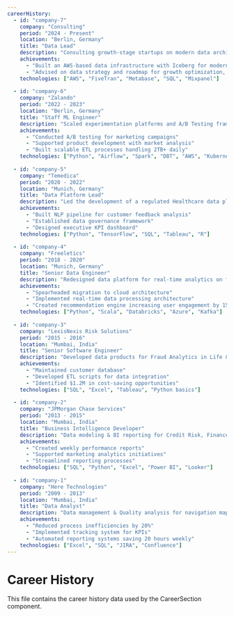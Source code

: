 ```yaml
---
careerHistory:
  - id: "company-7"
    company: "Consulting"
    period: "2024 - Present"
    location: "Berlin, Germany"
    title: "Data Lead"
    description: "Consulting growth-stage startups on modern data architecture and strategic initiatives."
    achievements:
      - "Built an AWS-based data infrastructure with Iceberg for modern lakehouse architecture and self-service analytics"
      - "Advised on data strategy and roadmap for growth optimization, feature adoption & customer intelligence"
    technologies: ["AWS", "FiveTran", "Metabase", "SQL", "Mixpanel"]
  
  - id: "company-6"
    company: "Zalando"
    period: "2022 - 2023"
    location: "Berlin, Germany"
    title: "Staff ML Engineer"
    description: "Scaled experimentation platforms and A/B Testing frameworks to optimize pricing models."
    achievements:
      - "Conducted A/B testing for marketing campaigns"
      - "Supported product development with market analysis"
      - "Built scalable ETL processes handling 2TB+ daily"
    technologies: ["Python", "Airflow", "Spark", "DBT", "AWS", "Kubernetes", "Amplitude", "Tableau"]
  
  - id: "company-5"
    company: "Temedica"
    period: "2020 - 2022"
    location: "Munich, Germany"
    title: "Data Platform Lead"
    description: "Led the development of a regulated Healthcare data platform for patient journey research from ground up."
    achievements:
      - "Built NLP pipeline for customer feedback analysis"
      - "Established data governance framework"
      - "Designed executive KPI dashboard"
    technologies: ["Python", "TensorFlow", "SQL", "Tableau", "R"]
  
  - id: "company-4"
    company: "Freeletics"
    period: "2018 - 2020"
    location: "Munich, Germany"
    title: "Senior Data Engineer"
    description: "Redesigned data platform for real-time analytics on fitness journeys of 39+ MM users."
    achievements:
      - "Spearheaded migration to cloud architecture"
      - "Implemented real-time data processing architecture"
      - "Created recommendation engine increasing user engagement by 15%"
    technologies: ["Python", "Scala", "Databricks", "Azure", "Kafka"]
  
  - id: "company-3"
    company: "LexisNexis Risk Solutions"
    period: "2015 - 2016"
    location: "Mumbai, India"
    title: "Senior Software Engineer"
    description: "Developed data products for Fraud Analytics in Life & Health Insurance space."
    achievements:
      - "Maintained customer database"
      - "Developed ETL scripts for data integration"
      - "Identified $1.2M in cost-saving opportunities"
    technologies: ["SQL", "Excel", "Tableau", "Python basics"]
  
  - id: "company-2"
    company: "JPMorgan Chase Services"
    period: "2013 - 2015"
    location: "Mumbai, India"
    title: "Business Intelligence Developer"
    description: "Data modeling & BI reporting for Credit Risk, Finance & Marketing Analytics groups."
    achievements:
      - "Created weekly performance reports"
      - "Supported marketing analytics initiatives"
      - "Streamlined reporting processes"
    technologies: ["SQL", "Python", "Excel", "Power BI", "Looker"]
  
  - id: "company-1"
    company: "Here Technologies"
    period: "2009 - 2013"
    location: "Mumbai, India"
    title: "Data Analyst"
    description: "Data management & Quality analysis for navigation maps in automotives."
    achievements:
      - "Reduced process inefficiencies by 20%"
      - "Implemented tracking system for KPIs"
      - "Automated reporting systems saving 20 hours weekly"
    technologies: ["Excel", "SQL", "JIRA", "Confluence"]
---
```


# Career History

This file contains the career history data used by the CareerSection component.
